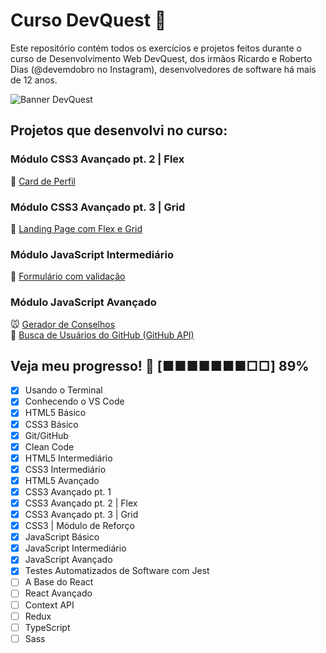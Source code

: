 # Curso DevQuest :space_invader:

Este repositório contém todos os exercícios e projetos feitos durante o curso de Desenvolvimento Web DevQuest, dos irmãos Ricardo e Roberto Dias (@devemdobro no Instagram), desenvolvedores de software há mais de 12 anos.

![Banner DevQuest](https://user-images.githubusercontent.com/84854530/187265414-aaa3d1e6-7fcb-4247-923a-4ff9ea6b7eb7.jpg)

## Projetos que desenvolvi no curso:

### Módulo CSS3 Avançado pt. 2 | Flex
:raccoon: <a href="https://github.com/lichtle/projeto-card-de-perfil" target="_blank">Card de Perfil</a><br>

### Módulo CSS3 Avançado pt. 3 | Grid
:zebra: <a href="https://github.com/lichtle/projeto-landing-page-com-grid" target="_blank">Landing Page com Flex e Grid</a>

### Módulo JavaScript Intermediário
:panda_face: <a href="https://lichtle.github.io/quest-js-intermediario" target="_blank">Formulário com validação</a>

### Módulo JavaScript Avançado
:mouse: <a href="https://github.com/lichtle/curso-dev-quest/tree/main/exercicios/js-avancado" target="_blank">Gerador de Conselhos</a>
<br>
:koala: <a href="https://github.com/lichtle/quest-js-avancado" target="_blank">Busca de Usuários do GitHub (GitHub API)</a>

## Veja meu progresso! :purple_heart: [■■■■■■■□□] 89%

- [X] Usando o Terminal
- [X] Conhecendo o VS Code
- [X] HTML5 Básico
- [X] CSS3 Básico
- [X] Git/GitHub
- [X] Clean Code
- [X] HTML5 Intermediário
- [X] CSS3 Intermediário
- [X] HTML5 Avançado
- [X] CSS3 Avançado pt. 1
- [X] CSS3 Avançado pt. 2 | Flex
- [X] CSS3 Avançado pt. 3 | Grid
- [X] CSS3 | Módulo de Reforço 
- [X] JavaScript Básico
- [X] JavaScript Intermediário
- [X] JavaScript Avançado
- [X] Testes Automatizados de Software com Jest
- [ ] A Base do React
- [ ] React Avançado
- [ ] Context API
- [ ] Redux
- [ ] TypeScript
- [ ] Sass
